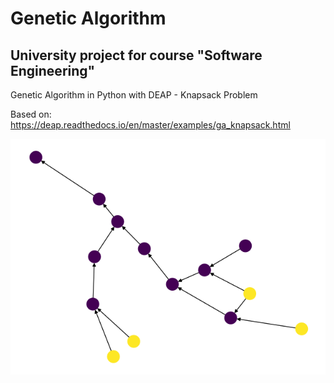 # Genetic Algorithm 
## University project for course "Software Engineering"
Genetic Algorithm in Python with DEAP - Knapsack Problem

Based on: https://deap.readthedocs.io/en/master/examples/ga_knapsack.html

![history](history.png)